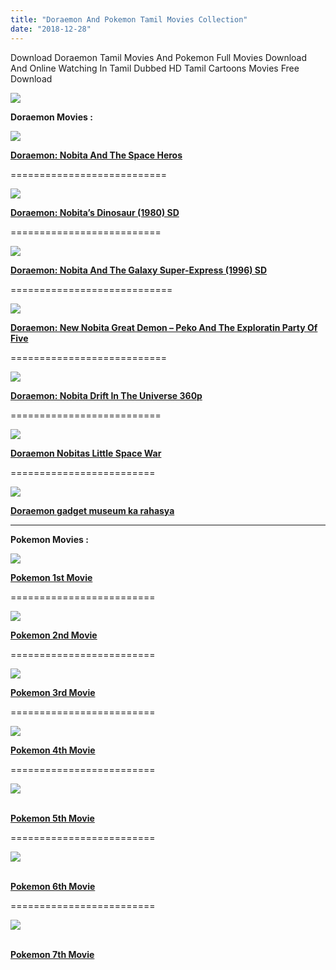 ```yaml
---
title: "Doraemon And Pokemon Tamil Movies Collection"
date: "2018-12-28"
---
```


Download Doraemon Tamil Movies And Pokemon Full Movies Download And Online Watching In Tamil Dubbed HD Tamil Cartoons Movies Free Download

[![](https://4.bp.blogspot.com/-3xCobLxwK0U/W_Omg3r0ofI/AAAAAAAAA98/Z7Yy3BFay-gg6nnG7vCzschkkxkzMnAPACLcBGAs/s400/Dore{9560a35704a61d56b1c5bb169ad4626925aff5012047a8ffb6d720526964f1e1}2BPoke{9560a35704a61d56b1c5bb169ad4626925aff5012047a8ffb6d720526964f1e1}2BMv{9560a35704a61d56b1c5bb169ad4626925aff5012047a8ffb6d720526964f1e1}2BTamilKidz.jpg)](https://4.bp.blogspot.com/-3xCobLxwK0U/W_Omg3r0ofI/AAAAAAAAA98/Z7Yy3BFay-gg6nnG7vCzschkkxkzMnAPACLcBGAs/s1600/Dore{9560a35704a61d56b1c5bb169ad4626925aff5012047a8ffb6d720526964f1e1}2BPoke{9560a35704a61d56b1c5bb169ad4626925aff5012047a8ffb6d720526964f1e1}2BMv{9560a35704a61d56b1c5bb169ad4626925aff5012047a8ffb6d720526964f1e1}2BTamilKidz.jpg)

**Doraemon Movies :**

[![](https://2.bp.blogspot.com/-1oyJ7esiv8s/W-U1_yURaoI/AAAAAAAAA4U/yv9WvPsdaks6Jr4RwxVVjQYzB9c9C_qxQCPcBGAYYCw/s320/Dore{9560a35704a61d56b1c5bb169ad4626925aff5012047a8ffb6d720526964f1e1}2BSpace{9560a35704a61d56b1c5bb169ad4626925aff5012047a8ffb6d720526964f1e1}2BHero{9560a35704a61d56b1c5bb169ad4626925aff5012047a8ffb6d720526964f1e1}2BTamilKidz.png)](https://2.bp.blogspot.com/-1oyJ7esiv8s/W-U1_yURaoI/AAAAAAAAA4U/yv9WvPsdaks6Jr4RwxVVjQYzB9c9C_qxQCPcBGAYYCw/s1600/Dore{9560a35704a61d56b1c5bb169ad4626925aff5012047a8ffb6d720526964f1e1}2BSpace{9560a35704a61d56b1c5bb169ad4626925aff5012047a8ffb6d720526964f1e1}2BHero{9560a35704a61d56b1c5bb169ad4626925aff5012047a8ffb6d720526964f1e1}2BTamilKidz.png)

**[Doraemon: Nobita And The Space Heros](https://www.tamilkidz.tk/2018/11/doraemon-nobitas-space-heros-tamil.html)**

\===========================

[![](https://2.bp.blogspot.com/-DXzPhpYu64Y/W_Oo2UToEmI/AAAAAAAAA-I/9lG5FEcZowc0G4ZFS7s9q1S4MsKkDXypwCLcBGAs/s320/Screenshot_2018-11-20-11-51-24.jpg)](https://2.bp.blogspot.com/-DXzPhpYu64Y/W_Oo2UToEmI/AAAAAAAAA-I/9lG5FEcZowc0G4ZFS7s9q1S4MsKkDXypwCLcBGAs/s1600/Screenshot_2018-11-20-11-51-24.jpg)

**[Doraemon: Nobita’s Dinosaur (1980) SD](https://clk.ink/GemLVA4f)**

\==========================

[![](https://3.bp.blogspot.com/-MT9q7UH_38k/W_Oo62B-qeI/AAAAAAAAA-U/vKZhAsWaxHU6JGA1HUMujes65tQA-jwXQCEwYBhgL/s320/maxresdefault{9560a35704a61d56b1c5bb169ad4626925aff5012047a8ffb6d720526964f1e1}2B{9560a35704a61d56b1c5bb169ad4626925aff5012047a8ffb6d720526964f1e1}25287{9560a35704a61d56b1c5bb169ad4626925aff5012047a8ffb6d720526964f1e1}2529.jpg)](https://3.bp.blogspot.com/-MT9q7UH_38k/W_Oo62B-qeI/AAAAAAAAA-U/vKZhAsWaxHU6JGA1HUMujes65tQA-jwXQCEwYBhgL/s1600/maxresdefault{9560a35704a61d56b1c5bb169ad4626925aff5012047a8ffb6d720526964f1e1}2B{9560a35704a61d56b1c5bb169ad4626925aff5012047a8ffb6d720526964f1e1}25287{9560a35704a61d56b1c5bb169ad4626925aff5012047a8ffb6d720526964f1e1}2529.jpg)

**[Doraemon: Nobita And The Galaxy Super-Express (1996) SD](https://clk.ink/Q8UilDC1)**

\============================

[![](https://3.bp.blogspot.com/-J6S9s4zRanI/W_Oo6NICQbI/AAAAAAAAA-M/mIxfT38wlfAqPouQ_-O79ce8Y7SE_8wjQCEwYBhgL/s320/Doraemon_movie_2014.jpg)](https://3.bp.blogspot.com/-J6S9s4zRanI/W_Oo6NICQbI/AAAAAAAAA-M/mIxfT38wlfAqPouQ_-O79ce8Y7SE_8wjQCEwYBhgL/s1600/Doraemon_movie_2014.jpg)

**[Doraemon: New Nobita Great Demon – Peko And The Exploratin Party Of Five](https://clk.ink/GtSuVm)**

\===========================

[![](https://3.bp.blogspot.com/-FmPaWr_VFnk/W8n6bDiolDI/AAAAAAAAAzk/Yo67bAH3M-ASM-JVh471q-a7Hyja-JzdQCPcBGAYYCw/s320/Doraemon{9560a35704a61d56b1c5bb169ad4626925aff5012047a8ffb6d720526964f1e1}2BNew{9560a35704a61d56b1c5bb169ad4626925aff5012047a8ffb6d720526964f1e1}2BMv{9560a35704a61d56b1c5bb169ad4626925aff5012047a8ffb6d720526964f1e1}2BPoster.jpg)](https://3.bp.blogspot.com/-FmPaWr_VFnk/W8n6bDiolDI/AAAAAAAAAzk/Yo67bAH3M-ASM-JVh471q-a7Hyja-JzdQCPcBGAYYCw/s1600/Doraemon{9560a35704a61d56b1c5bb169ad4626925aff5012047a8ffb6d720526964f1e1}2BNew{9560a35704a61d56b1c5bb169ad4626925aff5012047a8ffb6d720526964f1e1}2BMv{9560a35704a61d56b1c5bb169ad4626925aff5012047a8ffb6d720526964f1e1}2BPoster.jpg)

**[Doraemon: Nobita Drift In The Universe 360p](https://www.tamilkidz.tk/2018/10/doraemon-nobita-drifts-in-universe.html)**

\==========================

[![](https://1.bp.blogspot.com/-S76gw0HlVx4/W71S-xrI2yI/AAAAAAAAAx4/hvFVm3uCfXQBUBAJeJqoEinGeFoiYsl7ACPcBGAYYCw/s320/Doremon{9560a35704a61d56b1c5bb169ad4626925aff5012047a8ffb6d720526964f1e1}2BMovie{9560a35704a61d56b1c5bb169ad4626925aff5012047a8ffb6d720526964f1e1}2BTamil{9560a35704a61d56b1c5bb169ad4626925aff5012047a8ffb6d720526964f1e1}2BTk.jpg)](https://1.bp.blogspot.com/-S76gw0HlVx4/W71S-xrI2yI/AAAAAAAAAx4/hvFVm3uCfXQBUBAJeJqoEinGeFoiYsl7ACPcBGAYYCw/s1600/Doremon{9560a35704a61d56b1c5bb169ad4626925aff5012047a8ffb6d720526964f1e1}2BMovie{9560a35704a61d56b1c5bb169ad4626925aff5012047a8ffb6d720526964f1e1}2BTamil{9560a35704a61d56b1c5bb169ad4626925aff5012047a8ffb6d720526964f1e1}2BTk.jpg)

**[Doraemon Nobitas Little Space War](https://www.tamilkidz.tk/2018/10/doraemon-nobitas-little-space-war-tamil.html)**

\=========================

[![](https://2.bp.blogspot.com/-FEt-ir2zOTE/W_Oo6r5MQvI/AAAAAAAAA-Q/8VqTNoejpew7FhtncfIAEnFcXjVvh-azgCEwYBhgL/s320/Doraemon-2013-1.jpg)](https://2.bp.blogspot.com/-FEt-ir2zOTE/W_Oo6r5MQvI/AAAAAAAAA-Q/8VqTNoejpew7FhtncfIAEnFcXjVvh-azgCEwYBhgL/s1600/Doraemon-2013-1.jpg)

**[Doraemon gadget museum ka rahasya](https://clk.icu/ctSy)**

* * *

**Pokemon Movies :**

[![](https://3.bp.blogspot.com/-cnx0gX-lZ8A/W-pY0vO2fiI/AAAAAAAAA7o/H3-hZ8mrnlYUY6R6cKmg-1maXvwfiVQPACPcBGAYYCw/s320/Poke{9560a35704a61d56b1c5bb169ad4626925aff5012047a8ffb6d720526964f1e1}2B1{9560a35704a61d56b1c5bb169ad4626925aff5012047a8ffb6d720526964f1e1}2BTk.jpg)](https://3.bp.blogspot.com/-cnx0gX-lZ8A/W-pY0vO2fiI/AAAAAAAAA7o/H3-hZ8mrnlYUY6R6cKmg-1maXvwfiVQPACPcBGAYYCw/s1600/Poke{9560a35704a61d56b1c5bb169ad4626925aff5012047a8ffb6d720526964f1e1}2B1{9560a35704a61d56b1c5bb169ad4626925aff5012047a8ffb6d720526964f1e1}2BTk.jpg)

**[Pokemon 1st Movie](https://www.tamilkidz.tk/2018/11/pokemon-first-movie-tamil-dubbed-full.html)**

\=========================

[![](https://2.bp.blogspot.com/-oCftLqGTbgc/W_OxLTnLxSI/AAAAAAAAA-s/FjGajf3aUagHWObTDKPfx3EvieTGKVZUgCLcBGAs/s320/images{9560a35704a61d56b1c5bb169ad4626925aff5012047a8ffb6d720526964f1e1}2B{9560a35704a61d56b1c5bb169ad4626925aff5012047a8ffb6d720526964f1e1}252898{9560a35704a61d56b1c5bb169ad4626925aff5012047a8ffb6d720526964f1e1}2529.jpeg)](https://2.bp.blogspot.com/-oCftLqGTbgc/W_OxLTnLxSI/AAAAAAAAA-s/FjGajf3aUagHWObTDKPfx3EvieTGKVZUgCLcBGAs/s1600/images{9560a35704a61d56b1c5bb169ad4626925aff5012047a8ffb6d720526964f1e1}2B{9560a35704a61d56b1c5bb169ad4626925aff5012047a8ffb6d720526964f1e1}252898{9560a35704a61d56b1c5bb169ad4626925aff5012047a8ffb6d720526964f1e1}2529.jpeg)

**[Pokemon 2nd Movie](https://www.tamilkidz.tk/2018/11/pokemon-movie-2000-tamil-dubbed-full.html)**

\=========================

[![](https://3.bp.blogspot.com/-hugrGlIX_Ps/W-mwg0N_vTI/AAAAAAAAA7A/yFg2s5ROb24DJAi1IHGg_JkTcqrBYrYWACPcBGAYYCw/s320/Pokemon{9560a35704a61d56b1c5bb169ad4626925aff5012047a8ffb6d720526964f1e1}2B3{9560a35704a61d56b1c5bb169ad4626925aff5012047a8ffb6d720526964f1e1}2BTk.jpg)](https://3.bp.blogspot.com/-hugrGlIX_Ps/W-mwg0N_vTI/AAAAAAAAA7A/yFg2s5ROb24DJAi1IHGg_JkTcqrBYrYWACPcBGAYYCw/s1600/Pokemon{9560a35704a61d56b1c5bb169ad4626925aff5012047a8ffb6d720526964f1e1}2B3{9560a35704a61d56b1c5bb169ad4626925aff5012047a8ffb6d720526964f1e1}2BTk.jpg)

**[Pokemon 3rd Movie](https://www.tamilkidz.tk/2018/11/pokemon-3-spell-of-unknown-tamil-dubbed.html)**

\=========================  

[![](https://3.bp.blogspot.com/-33MkZuLBEwo/W-gRFAo7jyI/AAAAAAAAA5I/ebiptR315eEQNAo0Vh47r3sjXqhr9wKaACPcBGAYYCw/s320/Poke{9560a35704a61d56b1c5bb169ad4626925aff5012047a8ffb6d720526964f1e1}2BMv{9560a35704a61d56b1c5bb169ad4626925aff5012047a8ffb6d720526964f1e1}2B4{9560a35704a61d56b1c5bb169ad4626925aff5012047a8ffb6d720526964f1e1}2BPoster{9560a35704a61d56b1c5bb169ad4626925aff5012047a8ffb6d720526964f1e1}2BTk.jpg)](https://www.tamilkidz.tk/2018/11/pokemon-4ever-celebi-voice-of-forest.html)

[**Pokemon 4th Movie**](https://www.tamilkidz.tk/2018/11/pokemon-4ever-celebi-voice-of-forest.html)

\=========================  

[![](https://3.bp.blogspot.com/-hCFiVNQmjdg/W_FMmTt7RDI/AAAAAAAAA9c/vRRuhh-xzp8Ecbd3RXYIijKv_cq2zEYXQCPcBGAYYCw/s320/Poke{9560a35704a61d56b1c5bb169ad4626925aff5012047a8ffb6d720526964f1e1}2BMV{9560a35704a61d56b1c5bb169ad4626925aff5012047a8ffb6d720526964f1e1}2B5{9560a35704a61d56b1c5bb169ad4626925aff5012047a8ffb6d720526964f1e1}2BTamilKidz.png)](https://www.tamilkidz.tk/2018/11/pokemon-5-heroes-tamil-dubbed-full.html)

[  
](https://www.tamilkidz.tk/2018/11/pokemon-5-heroes-tamil-dubbed-full.html)**[Pokemon 5th Movie](https://www.tamilkidz.tk/2018/11/pokemon-5-heroes-tamil-dubbed-full.html)**

\=========================

[![](https://3.bp.blogspot.com/-VcWiNXSXDn8/W_ceFOfigpI/AAAAAAAABBM/udsluXjprQwyd7bQhiZ8vNHIkx3ysvOzgCPcBGAYYCw/s320/Poke{9560a35704a61d56b1c5bb169ad4626925aff5012047a8ffb6d720526964f1e1}2BJirachi{9560a35704a61d56b1c5bb169ad4626925aff5012047a8ffb6d720526964f1e1}2BMv{9560a35704a61d56b1c5bb169ad4626925aff5012047a8ffb6d720526964f1e1}2B6{9560a35704a61d56b1c5bb169ad4626925aff5012047a8ffb6d720526964f1e1}2BPoster{9560a35704a61d56b1c5bb169ad4626925aff5012047a8ffb6d720526964f1e1}2BTamilKidz.jpg)](https://www.tamilkidz.tk/2018/11/pokemon-6-jirachi-wish-maker-tamil.html)

[  
](https://www.tamilkidz.tk/2018/11/pokemon-6-jirachi-wish-maker-tamil.html)**[Pokemon 6th Movie](https://www.tamilkidz.tk/2018/11/pokemon-6-jirachi-wish-maker-tamil.html)**

\=========================

[![](https://3.bp.blogspot.com/-Li_KeEFVg6U/W_mJBfQ-dXI/AAAAAAAABBc/XukYza5o9zg0I-RhQeITKMhu5uZFfWEDACPcBGAYYCw/s320/poke{9560a35704a61d56b1c5bb169ad4626925aff5012047a8ffb6d720526964f1e1}2B7{9560a35704a61d56b1c5bb169ad4626925aff5012047a8ffb6d720526964f1e1}2BTamilKidz.jpg)](https://www.tamilkidz.tk/2018/11/pokemon-7-destiny-deoxys-tamil-dubbed.html)

[  
](https://www.tamilkidz.tk/2018/11/pokemon-7-destiny-deoxys-tamil-dubbed.html)**[Pokemon 7th Movie](https://www.tamilkidz.tk/2018/11/pokemon-7-destiny-deoxys-tamil-dubbed.html)**
